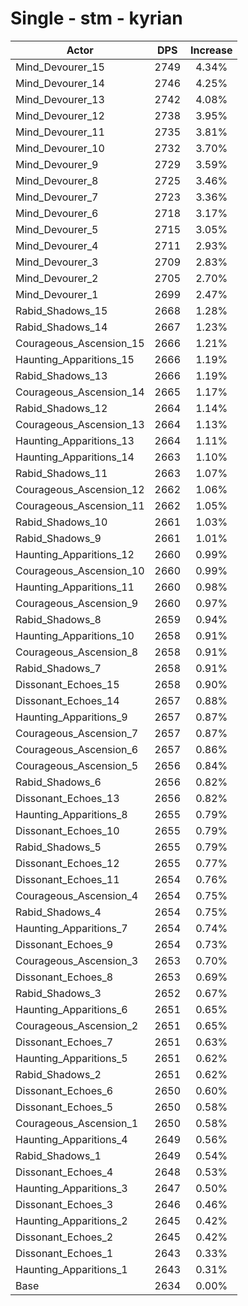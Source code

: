 # Single - stm - kyrian
| Actor | DPS | Increase |
|---|:---:|:---:|
|Mind_Devourer_15|2749|4.34%|
|Mind_Devourer_14|2746|4.25%|
|Mind_Devourer_13|2742|4.08%|
|Mind_Devourer_12|2738|3.95%|
|Mind_Devourer_11|2735|3.81%|
|Mind_Devourer_10|2732|3.70%|
|Mind_Devourer_9|2729|3.59%|
|Mind_Devourer_8|2725|3.46%|
|Mind_Devourer_7|2723|3.36%|
|Mind_Devourer_6|2718|3.17%|
|Mind_Devourer_5|2715|3.05%|
|Mind_Devourer_4|2711|2.93%|
|Mind_Devourer_3|2709|2.83%|
|Mind_Devourer_2|2705|2.70%|
|Mind_Devourer_1|2699|2.47%|
|Rabid_Shadows_15|2668|1.28%|
|Rabid_Shadows_14|2667|1.23%|
|Courageous_Ascension_15|2666|1.21%|
|Haunting_Apparitions_15|2666|1.19%|
|Rabid_Shadows_13|2666|1.19%|
|Courageous_Ascension_14|2665|1.17%|
|Rabid_Shadows_12|2664|1.14%|
|Courageous_Ascension_13|2664|1.13%|
|Haunting_Apparitions_13|2664|1.11%|
|Haunting_Apparitions_14|2663|1.10%|
|Rabid_Shadows_11|2663|1.07%|
|Courageous_Ascension_12|2662|1.06%|
|Courageous_Ascension_11|2662|1.05%|
|Rabid_Shadows_10|2661|1.03%|
|Rabid_Shadows_9|2661|1.01%|
|Haunting_Apparitions_12|2660|0.99%|
|Courageous_Ascension_10|2660|0.99%|
|Haunting_Apparitions_11|2660|0.98%|
|Courageous_Ascension_9|2660|0.97%|
|Rabid_Shadows_8|2659|0.94%|
|Haunting_Apparitions_10|2658|0.91%|
|Courageous_Ascension_8|2658|0.91%|
|Rabid_Shadows_7|2658|0.91%|
|Dissonant_Echoes_15|2658|0.90%|
|Dissonant_Echoes_14|2657|0.88%|
|Haunting_Apparitions_9|2657|0.87%|
|Courageous_Ascension_7|2657|0.87%|
|Courageous_Ascension_6|2657|0.86%|
|Courageous_Ascension_5|2656|0.84%|
|Rabid_Shadows_6|2656|0.82%|
|Dissonant_Echoes_13|2656|0.82%|
|Haunting_Apparitions_8|2655|0.79%|
|Dissonant_Echoes_10|2655|0.79%|
|Rabid_Shadows_5|2655|0.79%|
|Dissonant_Echoes_12|2655|0.77%|
|Dissonant_Echoes_11|2654|0.76%|
|Courageous_Ascension_4|2654|0.75%|
|Rabid_Shadows_4|2654|0.75%|
|Haunting_Apparitions_7|2654|0.74%|
|Dissonant_Echoes_9|2654|0.73%|
|Courageous_Ascension_3|2653|0.70%|
|Dissonant_Echoes_8|2653|0.69%|
|Rabid_Shadows_3|2652|0.67%|
|Haunting_Apparitions_6|2651|0.65%|
|Courageous_Ascension_2|2651|0.65%|
|Dissonant_Echoes_7|2651|0.63%|
|Haunting_Apparitions_5|2651|0.62%|
|Rabid_Shadows_2|2651|0.62%|
|Dissonant_Echoes_6|2650|0.60%|
|Dissonant_Echoes_5|2650|0.58%|
|Courageous_Ascension_1|2650|0.58%|
|Haunting_Apparitions_4|2649|0.56%|
|Rabid_Shadows_1|2649|0.54%|
|Dissonant_Echoes_4|2648|0.53%|
|Haunting_Apparitions_3|2647|0.50%|
|Dissonant_Echoes_3|2646|0.46%|
|Haunting_Apparitions_2|2645|0.42%|
|Dissonant_Echoes_2|2645|0.42%|
|Dissonant_Echoes_1|2643|0.33%|
|Haunting_Apparitions_1|2643|0.31%|
|Base|2634|0.00%|
